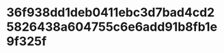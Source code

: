 36f938dd1deb0411ebc3d7bad4cd25826438a604755c6e6add91b8fb1e9f325f
================================================================
